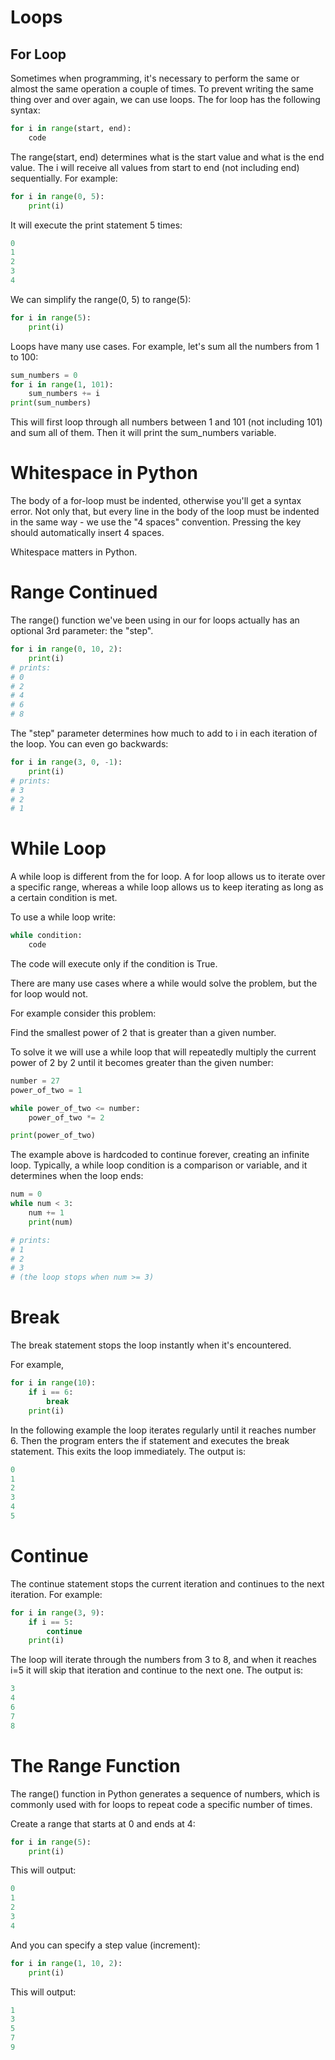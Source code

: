 # Loops

## For Loop
Sometimes when programming, it's necessary to perform the same or almost the same operation a couple of times.
To prevent writing the same thing over and over again, we can use loops.
The for loop has the following syntax:
```python
for i in range(start, end):
    code
```
The range(start, end) determines what is the start value and what is the end value. The i will receive all values from start to end (not including end) sequentially. For example:
```python
for i in range(0, 5):
    print(i)
```
It will execute the print statement 5 times:
```python
0
1
2
3
4
```
We can simplify the range(0, 5) to range(5):
```python
for i in range(5):
    print(i)
```
Loops have many use cases. For example, let's sum all the numbers from 1 to 100:
```python
sum_numbers = 0
for i in range(1, 101):
    sum_numbers += i
print(sum_numbers)
```
This will first loop through all numbers between 1 and 101 (not including 101) and sum all of them. Then it will print the sum_numbers variable.

# Whitespace in Python
The body of a for-loop must be indented, otherwise you'll get a syntax error. Not only that, but every line in the body of the loop must be indented in the same way - we use the "4 spaces" convention. Pressing the <tab> key should automatically insert 4 spaces.

Whitespace matters in Python.

# Range Continued
The range() function we've been using in our for loops actually has an optional 3rd parameter: the "step".
```python
for i in range(0, 10, 2):
    print(i)
# prints:
# 0
# 2
# 4
# 6
# 8
```
The "step" parameter determines how much to add to i in each iteration of the loop. You can even go backwards:
```python
for i in range(3, 0, -1):
    print(i)
# prints:
# 3
# 2
# 1
```
# While Loop
A while loop is different from the for loop. A for loop allows us to iterate over a specific range, whereas a while loop allows us to keep iterating as long as a certain condition is met.

To use a while loop write:
```python
while condition:
    code
```
The code will execute only if the condition is True.

There are many use cases where a while would solve the problem, but the for loop would not.

For example consider this problem:

Find the smallest power of 2 that is greater than a given number.

To solve it we will use a while loop that will repeatedly multiply the current power of 2 by 2 until it becomes greater than the given number:
```python
number = 27
power_of_two = 1

while power_of_two <= number:
    power_of_two *= 2

print(power_of_two)
```
The example above is hardcoded to continue forever, creating an infinite loop. Typically, a while loop condition is a comparison or variable, and it determines when the loop ends:
```python
num = 0
while num < 3:
    num += 1
    print(num)

# prints:
# 1
# 2
# 3
# (the loop stops when num >= 3)
```
# Break
The break statement stops the loop instantly when it's encountered.

For example,
```python
for i in range(10): 
    if i == 6:
        break
    print(i)
```
In the following example the loop iterates regularly until it reaches number 6. Then the program enters the if statement and executes the break statement. This exits the loop immediately. The output is:
```python
0
1
2
3
4
5
```
# Continue
The continue statement stops the current iteration and continues to the next iteration. For example:
```python
for i in range(3, 9):
    if i == 5:
        continue
    print(i)
```
The loop will iterate through the numbers from 3 to 8, and when it reaches i=5 it will skip that iteration and continue to the next one. The output is:
```python
3
4
6
7
8
```
# The Range Function

The range() function in Python generates a sequence of numbers, which is commonly used with for loops to repeat code a specific number of times.

Create a range that starts at 0 and ends at 4:
```python
for i in range(5):
    print(i)
```
This will output:
```python
0
1
2
3
4
```
And you can specify a step value (increment):
```python
for i in range(1, 10, 2):
    print(i)
```
This will output:
```python
1
3
5
7
9
```
